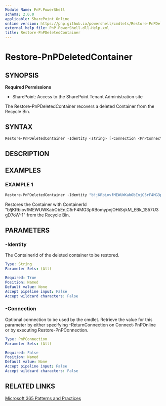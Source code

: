 ```yaml
---
Module Name: PnP.PowerShell
schema: 2.0.0
applicable: SharePoint Online
online version: https://pnp.github.io/powershell/cmdlets/Restore-PnPDeletedContainer.html
external help file: PnP.PowerShell.dll-Help.xml
title: Restore-PnPDeletedContainer
---
```

  
# Restore-PnPDeletedContainer

## SYNOPSIS

**Required Permissions**

* SharePoint: Access to the SharePoint Tenant Administration site

The Restore-PnPDeletedContainer recovers a deleted Container from the Recycle Bin.

## SYNTAX

```powershell
Restore-PnPDeletedContainer -Identity <string> [-Connection <PnPConnection>] 
```

## DESCRIPTION

## EXAMPLES

### EXAMPLE 1

```powershell
Restore-PnPDeletedContainer -Identity "b!jKRbiovfMEWUWKabObEnjC5rF4MG3pRBomypnjOHiSrjkM_EBk_1S57U3gD7oW-1"
```

Restores the Container with ContainerId "b!jKRbiovfMEWUWKabObEnjC5rF4MG3pRBomypnjOHiSrjkM_EBk_1S57U3gD7oW-1" from the Recycle Bin.

## PARAMETERS

### -Identity

The ContainerId of the deleted container to be restored.

```yaml
Type: String
Parameter Sets: (All)

Required: True
Position: Named
Default value: None
Accept pipeline input: False
Accept wildcard characters: False
```

### -Connection

Optional connection to be used by the cmdlet. Retrieve the value for this parameter by either specifying -ReturnConnection on Connect-PnPOnline or by executing Restore-PnPConnection.

```yaml
Type: PnPConnection
Parameter Sets: (All)

Required: False
Position: Named
Default value: None
Accept pipeline input: False
Accept wildcard characters: False
```

## RELATED LINKS

[Microsoft 365 Patterns and Practices](https://aka.ms/m365pnp)
